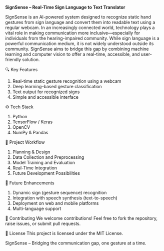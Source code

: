 **SignSense – Real-Time Sign Language to Text Translator** 

SignSense is an AI-powered system designed to recognize static hand gestures from sign language and convert them into readable text using a regular webcam. In an increasingly connected world, technology plays a vital role in making communication more inclusive—especially for individuals from the hearing-impaired community.
While sign language is a powerful communication medium, it is not widely understood outside its community. SignSense aims to bridge this gap by combining machine learning and computer vision to offer a real-time, accessible, and user-friendly solution.

🔍 Key Features
1. Real-time static gesture recognition using a webcam
2. Deep learning–based gesture classification
3. Text output for recognized signs
4. Simple and accessible interface

⚙️ Tech Stack
1. Python
2. TensorFlow / Keras
3. OpenCV
4. NumPy & Pandas

📌 Project Workflow
1. Planning & Design
2. Data Collection and Preprocessing
3. Model Training and Evaluation
4. Real-Time Integration
5. Future Development Possibilities

🚀 Future Enhancements
1. Dynamic sign (gesture sequence) recognition
2. Integration with speech synthesis (text-to-speech)
3. Deployment on web and mobile platforms
4. Multi-language support

🤝 Contributing
We welcome contributions! Feel free to fork the repository, raise issues, or submit pull requests.

📄 License
This project is licensed under the MIT License.

SignSense – Bridging the communication gap, one gesture at a time.
